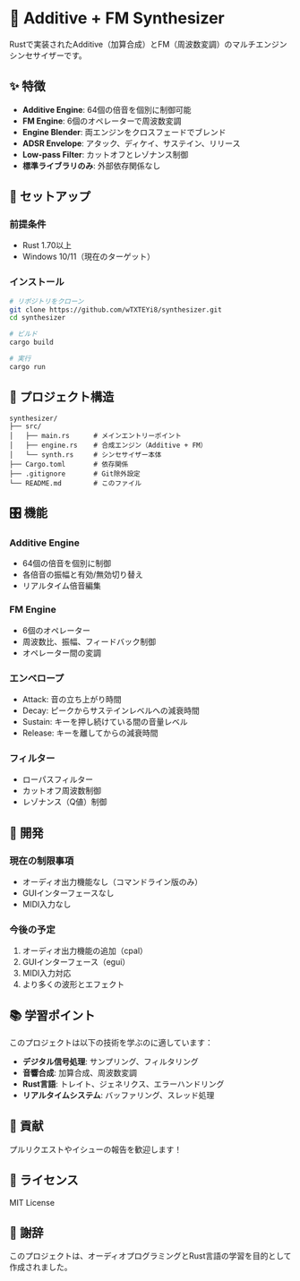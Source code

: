 # 🎹 Additive + FM Synthesizer

Rustで実装されたAdditive（加算合成）とFM（周波数変調）のマルチエンジンシンセサイザーです。

## ✨ 特徴

- **Additive Engine**: 64個の倍音を個別に制御可能
- **FM Engine**: 6個のオペレーターで周波数変調
- **Engine Blender**: 両エンジンをクロスフェードでブレンド
- **ADSR Envelope**: アタック、ディケイ、サステイン、リリース
- **Low-pass Filter**: カットオフとレゾナンス制御
- **標準ライブラリのみ**: 外部依存関係なし

## 🚀 セットアップ

### 前提条件

- Rust 1.70以上
- Windows 10/11（現在のターゲット）

### インストール

```bash
# リポジトリをクローン
git clone https://github.com/wTXTEYi8/synthesizer.git
cd synthesizer

# ビルド
cargo build

# 実行
cargo run
```

## 📁 プロジェクト構造

```
synthesizer/
├── src/
│   ├── main.rs      # メインエントリーポイント
│   ├── engine.rs    # 合成エンジン（Additive + FM）
│   └── synth.rs     # シンセサイザー本体
├── Cargo.toml       # 依存関係
├── .gitignore       # Git除外設定
└── README.md        # このファイル
```

## 🎛️ 機能

### Additive Engine
- 64個の倍音を個別に制御
- 各倍音の振幅と有効/無効切り替え
- リアルタイム倍音編集

### FM Engine
- 6個のオペレーター
- 周波数比、振幅、フィードバック制御
- オペレーター間の変調

### エンベロープ
- Attack: 音の立ち上がり時間
- Decay: ピークからサステインレベルへの減衰時間
- Sustain: キーを押し続けている間の音量レベル
- Release: キーを離してからの減衰時間

### フィルター
- ローパスフィルター
- カットオフ周波数制御
- レゾナンス（Q値）制御

## 🔧 開発

### 現在の制限事項
- オーディオ出力機能なし（コマンドライン版のみ）
- GUIインターフェースなし
- MIDI入力なし

### 今後の予定
1. オーディオ出力機能の追加（cpal）
2. GUIインターフェース（egui）
3. MIDI入力対応
4. より多くの波形とエフェクト

## 📚 学習ポイント

このプロジェクトは以下の技術を学ぶのに適しています：

- **デジタル信号処理**: サンプリング、フィルタリング
- **音響合成**: 加算合成、周波数変調
- **Rust言語**: トレイト、ジェネリクス、エラーハンドリング
- **リアルタイムシステム**: バッファリング、スレッド処理

## 🤝 貢献

プルリクエストやイシューの報告を歓迎します！

## 📄 ライセンス

MIT License

## 🙏 謝辞

このプロジェクトは、オーディオプログラミングとRust言語の学習を目的として作成されました。
